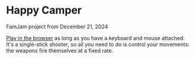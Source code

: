 # Happy Camper

FamJam project from December 21, 2024

[Play in the browser](https://the-g-force.github.io/happy-camper/) as long as you have a keyboard and mouse attached. 
It's a single-stick shooter, so all you need to do is control your movements: the weapons fire themselves at a fixed rate.
